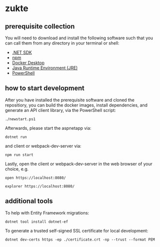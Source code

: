 # zukte

## prerequisite collection

You will need to download and install the following software such that you can call them from any directory in your terminal or shell:

-   [.NET SDK](https://dotnet.microsoft.com/download)
-   [npm](https://nodejs.org/en/download/)
-   [Docker Desktop](https://www.docker.com/products/docker-desktop)
-   [Java Runtime Environment (JRE)](https://www.java.com/en/download/)
-   [PowerShell](https://github.com/PowerShell/PowerShell/releases/)

## how to start development

After you have installed the prerequisite software and cloned the repositiory, you can build the docker images, install dependencies, and generate an API client library, via the PowerShell script:

```
./newstart.ps1
```

Afterwards, please start the aspnetapp via:

```
dotnet run
```

and client or webpack-dev-server via:

```
npm run start
```

Lastly, open the client or webpack-dev-server in the web browser of your choice, e.g.

```
open https://localhost:8080/
```

```
explorer https://localhost:8080/
```

## additional tools

To help with Entity Framework migrations:

```
dotnet tool install dotnet-ef
```

To generate a trusted self-signed SSL certificate for local development:

```
dotnet dev-certs https -ep ./certificate.crt -np --trust --format PEM
```
